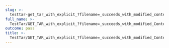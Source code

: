 ```yaml
---
slug: >-
  testtar-get_tar_with_explicit_?filename=_succeeds_with_modified_content-disposition_header-header_content-disposition
full_name: >-
  TestTar/GET_TAR_with_explicit_?filename=_succeeds_with_modified_Content-Disposition_header/Header_Content-Disposition
outcome: pass
title: >-
  TestTar/GET_TAR_with_explicit_?filename=_succeeds_with_modified_Content-Disposition_header/Header_Content-Disposition
---
```


